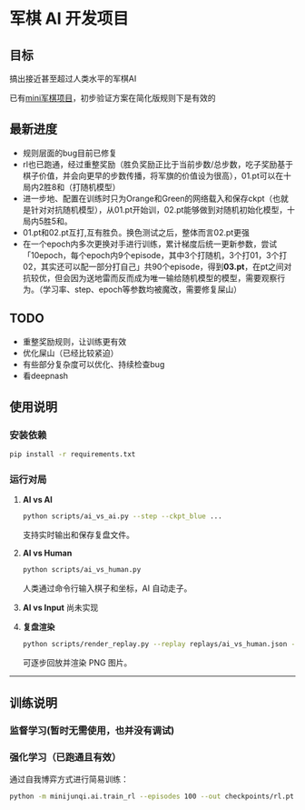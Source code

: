 
# 军棋 AI 开发项目

## 目标
   搞出接近甚至超过人类水平的军棋AI

   已有[mini军棋项目](https://github.com/fuhongxue00/minijunqi_project)，初步验证方案在简化版规则下是有效的

## 最新进度
- 规则层面的bug目前已修复
- rl也已跑通，经过重整奖励（胜负奖励正比于当前步数/总步数，吃子奖励基于棋子价值，并会向更早的步数传播，将军旗的价值设为很高），01.pt可以在十局内2胜8和（打随机模型）
- 进一步地、配置在训练时只为Orange和Green的网络载入和保存ckpt（也就是针对对抗随机模型），从01.pt开始训，02.pt能够做到对随机初始化模型，十局内5胜5和。
- 01.pt和02.pt互打,互有胜负。换色测试之后，整体而言02.pt更强
- 在一个epoch内多次更换对手进行训练，累计梯度后统一更新参数，尝试「10epoch，每个epoch内9个episode，其中3个打随机，3个打01，3个打02，其实还可以配一部分打自己」共90个episode，得到**03.pt**，在pt之间对抗较优，但会因为送地雷而反而成为唯一输给随机模型的模型，需要观察行为。（学习率、step、epoch等参数均被魔改，需要修复屎山）

## TODO
- 重整奖励规则，让训练更有效
- 优化屎山（已经比较紧迫）
- 有些部分复杂度可以优化、持续检查bug
- 看deepnash




## 使用说明

### 安装依赖

```bash
pip install -r requirements.txt
```

### 运行对局

1. **AI vs AI**

   ```bash
   python scripts/ai_vs_ai.py --step --ckpt_blue ...
   ```

   支持实时输出和保存复盘文件。

2. **AI vs Human**

   ```bash
   python scripts/ai_vs_human.py 
   ```

   人类通过命令行输入棋子和坐标，AI 自动走子。

3. **AI vs Input**
 尚未实现


4. **复盘渲染**

   ```bash
   python scripts/render_replay.py --replay replays/ai_vs_human.json --step
   ```

   可逐步回放并渲染 PNG 图片。


---

## 训练说明

### 监督学习(暂时无需使用，也并没有调试)


### 强化学习（已跑通且有效）

通过自我博弈方式进行简易训练：

```bash
python -m minijunqi.ai.train_rl --episodes 100 --out checkpoints/rl.pt
```



